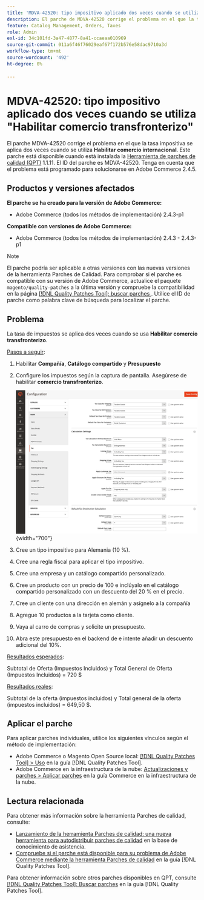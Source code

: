 ```yaml
---
title: 'MDVA-42520: tipo impositivo aplicado dos veces cuando se utiliza "Habilitar comercio transfronterizo"'
description: El parche de MDVA-42520 corrige el problema en el que la tasa impositiva se aplica dos veces cuando se utiliza el **Enable Cross Border Trade**. Este parche está disponible cuando está instalada la [Quality Patches Tool (QPT)](https://experienceleague.adobe.com/en/docs/commerce-operations/tools/quality-patches-tool/quality-patches-tool-to-self-serve-quality-patches) 1.1.11. El ID del parche es MDVA-42520. Tenga en cuenta que el problema está programado para solucionarse en Adobe Commerce 2.4.5.
feature: Catalog Management, Orders, Taxes
role: Admin
exl-id: 34c101fd-3a47-4877-8a41-ccaeaa010969
source-git-commit: 011a6f46f76029eaf67f172b576e58dac9710a3d
workflow-type: tm+mt
source-wordcount: '492'
ht-degree: 0%

---
```


# MDVA-42520: tipo impositivo aplicado dos veces cuando se utiliza &quot;Habilitar comercio transfronterizo&quot;

El parche MDVA-42520 corrige el problema en el que la tasa impositiva se aplica dos veces cuando se utiliza **Habilitar comercio internacional**. Este parche está disponible cuando está instalada la [Herramienta de parches de calidad (QPT)](https://experienceleague.adobe.com/en/docs/commerce-operations/tools/quality-patches-tool/quality-patches-tool-to-self-serve-quality-patches) 1.1.11. El ID del parche es MDVA-42520. Tenga en cuenta que el problema está programado para solucionarse en Adobe Commerce 2.4.5.

## Productos y versiones afectados

**El parche se ha creado para la versión de Adobe Commerce:**

* Adobe Commerce (todos los métodos de implementación) 2.4.3-p1

**Compatible con versiones de Adobe Commerce:**

* Adobe Commerce (todos los métodos de implementación) 2.4.3 - 2.4.3-p1

>[!NOTE]
>
>El parche podría ser aplicable a otras versiones con las nuevas versiones de la herramienta Parches de Calidad. Para comprobar si el parche es compatible con su versión de Adobe Commerce, actualice el paquete `magento/quality-patches` a la última versión y compruebe la compatibilidad en la página [[!DNL Quality Patches Tool]: buscar parches ](https://experienceleague.adobe.com/en/docs/commerce-operations/tools/quality-patches-tool/quality-patches-tool-to-self-serve-quality-patches). Utilice el ID de parche como palabra clave de búsqueda para localizar el parche.

## Problema

La tasa de impuestos se aplica dos veces cuando se usa **Habilitar comercio transfronterizo**.

<u>Pasos a seguir</u>:

1. Habilitar **Compañía**, **Catálogo compartido** y **Presupuesto**
1. Configure los impuestos según la captura de pantalla. Asegúrese de habilitar **comercio transfronterizo**.

   ![configuración de impuestos](/help/assets/tools/tax_settings_1.png){width="700"}

1. Cree un tipo impositivo para Alemania (10 %).
1. Cree una regla fiscal para aplicar el tipo impositivo.
1. Cree una empresa y un catálogo compartido personalizado.
1. Cree un producto con un precio de 100 e inclúyalo en el catálogo compartido personalizado con un descuento del 20 % en el precio.
1. Cree un cliente con una dirección en alemán y asígnelo a la compañía
1. Agregue 10 productos a la tarjeta como cliente.
1. Vaya al carro de compras y solicite un presupuesto.
1. Abra este presupuesto en el backend de e intente añadir un descuento adicional del 10%.

<u>Resultados esperados</u>:

Subtotal de Oferta (Impuestos Incluidos) y Total General de Oferta (Impuestos Incluidos) = 720 $

<u>Resultados reales</u>:

Subtotal de la oferta (impuestos incluidos) y Total general de la oferta (impuestos incluidos) = 649,50 $.

## Aplicar el parche

Para aplicar parches individuales, utilice los siguientes vínculos según el método de implementación:

* Adobe Commerce o Magento Open Source local: [[!DNL Quality Patches Tool] > Uso](/help/tools/quality-patches-tool/usage.md) en la guía [!DNL Quality Patches Tool].
* Adobe Commerce en la infraestructura de la nube: [Actualizaciones y parches > Aplicar parches](https://experienceleague.adobe.com/docs/commerce-cloud-service/user-guide/develop/upgrade/apply-patches.html) en la guía Commerce en la infraestructura de la nube.

## Lectura relacionada

Para obtener más información sobre la herramienta Parches de calidad, consulte:

* [Lanzamiento de la herramienta Parches de calidad: una nueva herramienta para autodistribuir parches de calidad](https://experienceleague.adobe.com/en/docs/commerce-operations/tools/quality-patches-tool/quality-patches-tool-to-self-serve-quality-patches) en la base de conocimiento de asistencia.
* [Compruebe si el parche está disponible para su problema de Adobe Commerce mediante la herramienta Parches de calidad](/help/tools/quality-patches-tool/patches-available-in-qpt/check-patch-for-magento-issue-with-magento-quality-patches.md) en la guía [!DNL Quality Patches Tool].

Para obtener información sobre otros parches disponibles en QPT, consulte [[!DNL Quality Patches Tool]: Buscar parches](https://experienceleague.adobe.com/tools/commerce-quality-patches/index.html) en la guía [!DNL Quality Patches Tool].
